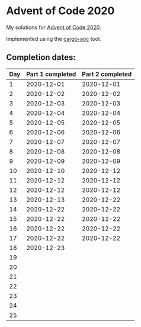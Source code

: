 # Advent of Code 2020

My solutions for [Advent of Code 2020](https://adventofcode.com/2020).

Implemented using the [cargo-aoc](https://github.com/gobanos/cargo-aoc) tool.

## Completion dates:

| Day | Part 1 completed | Part 2 completed |
|-----|------------------|------------------|
| 1   | 2020-12-01       | 2020-12-01       |
| 2   | 2020-12-02       | 2020-12-02       |
| 3   | 2020-12-03       | 2020-12-03       |
| 4   | 2020-12-04       | 2020-12-04       |
| 5   | 2020-12-05       | 2020-12-05       |
| 6   | 2020-12-06       | 2020-12-06       |
| 7   | 2020-12-07       | 2020-12-07       |
| 8   | 2020-12-08       | 2020-12-08       |
| 9   | 2020-12-09       | 2020-12-09       |
| 10  | 2020-12-10       | 2020-12-12       |
| 11  | 2020-12-12       | 2020-12-12       |
| 12  | 2020-12-12       | 2020-12-12       |
| 13  | 2020-12-13       | 2020-12-22       |
| 14  | 2020-12-22       | 2020-12-22       |
| 15  | 2020-12-22       | 2020-12-22       |
| 16  | 2020-12-22       | 2020-12-22       |
| 17  | 2020-12-22       | 2020-12-22       |
| 18  | 2020-12-23       |                  |
| 19  |                  |                  |
| 20  |                  |                  |
| 21  |                  |                  |
| 22  |                  |                  |
| 23  |                  |                  |
| 24  |                  |                  |
| 25  |                  |                  |
